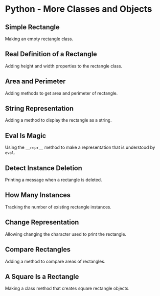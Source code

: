 # Python - More Classes and Objects

## Simple Rectangle
Making an empty rectangle class.

## Real Definition of a Rectangle
Adding height and width properties to the rectangle class.

## Area and Perimeter
Adding methods to get area and perimeter of rectangle.

## String Representation
Adding a method to display the rectangle as a string.

## Eval Is Magic
Using the `__repr__` method to make a representation that is understood by `eval`.

## Detect Instance Deletion
Printing a message when a rectangle is deleted.

## How Many Instances
Tracking the number of existing rectangle instances.

## Change Representation
Allowing changing the character used to print the rectangle.

## Compare Rectangles
Adding a method to compare areas of rectangles.

## A Square Is a Rectangle
Making a class method that creates square rectangle objects.
